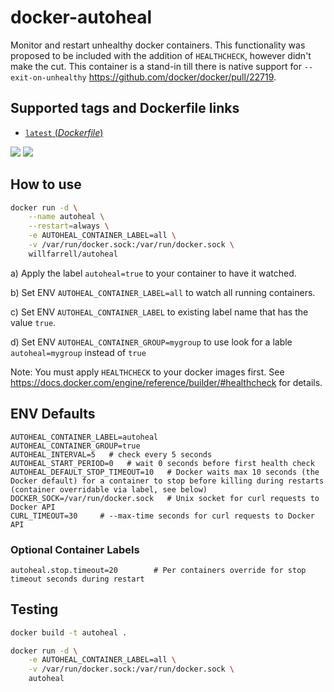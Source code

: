 # docker-autoheal

Monitor and restart unhealthy docker containers. 
This functionality was proposed to be included with the addition of `HEALTHCHECK`, however didn't make the cut.
This container is a stand-in till there is native support for `--exit-on-unhealthy` https://github.com/docker/docker/pull/22719.

## Supported tags and Dockerfile links
- [`latest` (*Dockerfile*)](https://github.com/willfarrell/docker-autoheal/blob/master/Dockerfile)

[![](https://images.microbadger.com/badges/version/willfarrell/autoheal.svg)](http://microbadger.com/images/willfarrell/autoheal "Get your own version badge on microbadger.com")  [![](https://images.microbadger.com/badges/image/willfarrell/autoheal.svg)](http://microbadger.com/images/willfarrell/autoheal "Get your own image badge on microbadger.com")

## How to use
```bash
docker run -d \
    --name autoheal \
    --restart=always \
    -e AUTOHEAL_CONTAINER_LABEL=all \
    -v /var/run/docker.sock:/var/run/docker.sock \
    willfarrell/autoheal
```
a) Apply the label `autoheal=true` to your container to have it watched.

b) Set ENV `AUTOHEAL_CONTAINER_LABEL=all` to watch all running containers. 

c) Set ENV `AUTOHEAL_CONTAINER_LABEL` to existing label name that has the value `true`.

d) Set ENV `AUTOHEAL_CONTAINER_GROUP=mygroup` to use look for a lable `autoheal=mygroup` instead of `true`

Note: You must apply `HEALTHCHECK` to your docker images first. See https://docs.docker.com/engine/reference/builder/#healthcheck for details.

## ENV Defaults
```
AUTOHEAL_CONTAINER_LABEL=autoheal
AUTOHEAL_CONTAINER_GROUP=true
AUTOHEAL_INTERVAL=5   # check every 5 seconds
AUTOHEAL_START_PERIOD=0   # wait 0 seconds before first health check
AUTOHEAL_DEFAULT_STOP_TIMEOUT=10   # Docker waits max 10 seconds (the Docker default) for a container to stop before killing during restarts (container overridable via label, see below)
DOCKER_SOCK=/var/run/docker.sock   # Unix socket for curl requests to Docker API
CURL_TIMEOUT=30     # --max-time seconds for curl requests to Docker API
```

### Optional Container Labels
```
autoheal.stop.timeout=20        # Per containers override for stop timeout seconds during restart
```

## Testing
```bash
docker build -t autoheal .

docker run -d \
    -e AUTOHEAL_CONTAINER_LABEL=all \
    -v /var/run/docker.sock:/var/run/docker.sock \
    autoheal                                                                        
```
